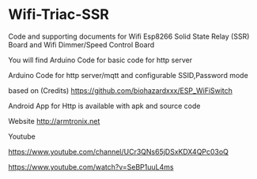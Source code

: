 # Wifi-Triac-SSR
Code and supporting documents for Wifi Esp8266 Solid State Relay (SSR) Board
and Wifi Dimmer/Speed Control Board 

You will find
Arduino Code for basic code for http server

Arduino Code for http server/mqtt and configurable SSID,Password mode 

based on (Credits) https://github.com/biohazardxxx/ESP_WiFiSwitch

Android App for Http is available with apk and source code
 

Website
http://armtronix.net

Youtube

https://www.youtube.com/channel/UCr3QNs65jDSxKDX4QPc03oQ

https://www.youtube.com/watch?v=SeBP1uuL4ms



